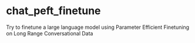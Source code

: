 # chat_peft_finetune
Try to finetune a large language model using Parameter Efficient Finetuning on Long Range Conversational Data
